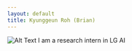 ```yaml
---
layout: default
title: Kyunggeun Roh (Brian)
---
```

![Alt Text](images/kgroh.jpg)
I am a research intern in LG AI 

